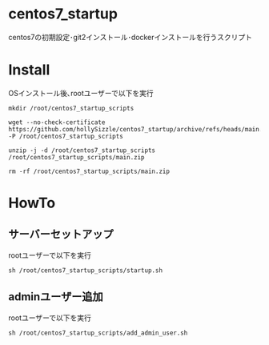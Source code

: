 # centos7_startup
centos7の初期設定･git2インストール･dockerインストールを行うスクリプト

# Install
OSインストール後､rootユーザーで以下を実行  
~~~
mkdir /root/centos7_startup_scripts
~~~

~~~
wget --no-check-certificate https://github.com/hollySizzle/centos7_startup/archive/refs/heads/main.zip -P /root/centos7_startup_scripts
~~~
~~~
unzip -j -d /root/centos7_startup_scripts /root/centos7_startup_scripts/main.zip
~~~
~~~
rm -rf /root/centos7_startup_scripts/main.zip
~~~

# HowTo
## サーバーセットアップ
rootユーザーで以下を実行
~~~
sh /root/centos7_startup_scripts/startup.sh
~~~
  
## adminユーザー追加
rootユーザーで以下を実行
~~~
sh /root/centos7_startup_scripts/add_admin_user.sh
~~~
